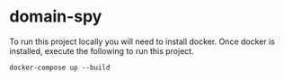 # domain-spy

To run this project locally you will need to install docker.
Once docker is installed, execute the following to run this project.

`docker-compose up --build`
